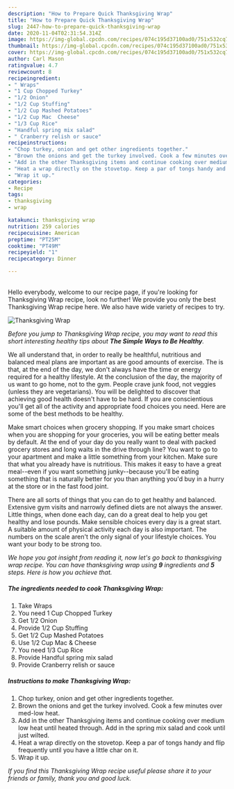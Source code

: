 ```yaml
---
description: "How to Prepare Quick Thanksgiving Wrap"
title: "How to Prepare Quick Thanksgiving Wrap"
slug: 2447-how-to-prepare-quick-thanksgiving-wrap
date: 2020-11-04T02:31:54.314Z
image: https://img-global.cpcdn.com/recipes/074c195d37100ad0/751x532cq70/thanksgiving-wrap-recipe-main-photo.jpg
thumbnail: https://img-global.cpcdn.com/recipes/074c195d37100ad0/751x532cq70/thanksgiving-wrap-recipe-main-photo.jpg
cover: https://img-global.cpcdn.com/recipes/074c195d37100ad0/751x532cq70/thanksgiving-wrap-recipe-main-photo.jpg
author: Carl Mason
ratingvalue: 4.7
reviewcount: 8
recipeingredient:
- " Wraps"
- "1 Cup Chopped Turkey"
- "1/2 Onion"
- "1/2 Cup Stuffing"
- "1/2 Cup Mashed Potatoes"
- "1/2 Cup Mac  Cheese"
- "1/3 Cup Rice"
- "Handful spring mix salad"
- " Cranberry relish or sauce"
recipeinstructions:
- "Chop turkey, onion and get other ingredients together."
- "Brown the onions and get the turkey involved. Cook a few minutes over med-low heat."
- "Add in the other Thanksgiving items and continue cooking over medium low heat until heated through. Add in the spring mix salad and cook until just wilted."
- "Heat a wrap directly on the stovetop. Keep a par of tongs handy and flip frequently until you have a little char on it."
- "Wrap it up."
categories:
- Recipe
tags:
- thanksgiving
- wrap

katakunci: thanksgiving wrap 
nutrition: 259 calories
recipecuisine: American
preptime: "PT25M"
cooktime: "PT49M"
recipeyield: "1"
recipecategory: Dinner

---
```

<br>
Hello everybody, welcome to our recipe page, if you're looking for Thanksgiving Wrap recipe, look no further! We provide you only the best Thanksgiving Wrap recipe here. We also have wide variety of recipes to try.
<br>


![Thanksgiving Wrap](https://img-global.cpcdn.com/recipes/074c195d37100ad0/751x532cq70/thanksgiving-wrap-recipe-main-photo.jpg)

<i>Before you jump to Thanksgiving Wrap recipe, you may want to read this short interesting healthy tips about <strong>The Simple Ways to Be Healthy</strong>.</i>

We all understand that, in order to really be healthful, nutritious and balanced meal plans are important as are good amounts of exercise. The  is that, at the end of the day, we don't always have the time or energy required for a healthy lifestyle. At the conclusion of the day, the majority of us want to go home, not to the gym. People crave junk food, not veggies (unless they are vegetarians). You will be delighted to discover that achieving good health doesn't have to be hard. If you are conscientious you'll get all of the activity and appropriate food choices you need. Here are some of the best methods to be healthy.

Make smart choices when grocery shopping. If you make smart choices when you are shopping for your groceries, you will be eating better meals by default. At the end of your day do you really want to deal with packed grocery stores and long waits in the drive through line? You want to go to your apartment and make a little something from your kitchen. Make sure that what you already have is nutritious. This makes it easy to have a great meal--even if you want something junky--because you'll be eating something that is naturally better for you than anything you'd buy in a hurry at the store or in the fast food joint.

There are all sorts of things that you can do to get healthy and balanced. Extensive gym visits and narrowly defined diets are not always the answer. Little things, when done each day, can do a great deal to help you get healthy and lose pounds. Make sensible choices every day is a great start. A suitable amount of physical activity each day is also important. The numbers on the scale aren't the only signal of your lifestyle choices. You want your body to be strong too. 


<i>We hope you got insight from reading it, now let's go back to thanksgiving wrap recipe. You can have thanksgiving wrap using <strong>9</strong> ingredients and <strong>5</strong> steps. Here is how you achieve that.
</i>

##### The ingredients needed to cook Thanksgiving Wrap:

1. Take  Wraps
1. You need 1 Cup Chopped Turkey
1. Get 1/2 Onion
1. Provide 1/2 Cup Stuffing
1. Get 1/2 Cup Mashed Potatoes
1. Use 1/2 Cup Mac &amp; Cheese
1. You need 1/3 Cup Rice
1. Provide Handful spring mix salad
1. Provide  Cranberry relish or sauce


##### Instructions to make Thanksgiving Wrap:

1. Chop turkey, onion and get other ingredients together.
1. Brown the onions and get the turkey involved. Cook a few minutes over med-low heat.
1. Add in the other Thanksgiving items and continue cooking over medium low heat until heated through. Add in the spring mix salad and cook until just wilted.
1. Heat a wrap directly on the stovetop. Keep a par of tongs handy and flip frequently until you have a little char on it.
1. Wrap it up.


<i>If you find this Thanksgiving Wrap recipe useful please share it to your friends or family, thank you and good luck.</i>

